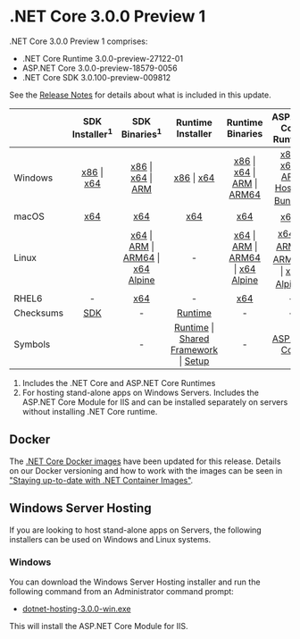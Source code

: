 # .NET Core 3.0.0 Preview 1

.NET Core 3.0.0 Preview 1 comprises:

* .NET Core Runtime 3.0.0-preview-27122-01
* ASP.NET Core 3.0.0-preview-18579-0056
* .NET Core SDK 3.0.100-preview-009812

See the [Release Notes][release-notes] for details about what is included in this update.

|           | SDK Installer<sup>1</sup>                        | SDK Binaries<sup>1</sup>                 | Runtime Installer                                        | Runtime Binaries                                 | ASP.NET Core Runtime           |
| --------- | :------------------------------------------:     | :----------------------:                 | :---------------------------:                            | :-------------------------:                      | :-----------------:            |
| Windows   | [x86][dotnet-sdk-win-x86.exe] \| [x64][dotnet-sdk-win-x64.exe] | [x86][dotnet-sdk-win-x86.zip] \| [x64][dotnet-sdk-win-x64.zip] \| [ARM][dotnet-sdk-win-arm.zip] | [x86][dotnet-runtime-win-x86.exe] \| [x64][dotnet-runtime-win-x64.exe] | [x86][dotnet-runtime-win-x86.zip] \| [x64][dotnet-runtime-win-x64.zip] \| [ARM][dotnet-runtime-win-arm.zip] \| [ARM64][dotnet-runtime-win-arm64.zip] | [x86][aspnetcore-runtime-win-x86.exe] \| [x64][aspnetcore-runtime-win-x64.exe] \| [ARM][aspnetcore-runtime-win-arm.zip] <br/> [Hosting Bundle][dotnet-hosting-win.exe]<sup>2</sup> |
| macOS     | [x64][dotnet-sdk-osx-x64.pkg]  | [x64][dotnet-sdk-osx-x64.tar.gz]     | [x64][dotnet-runtime-osx-x64.pkg] | [x64][dotnet-runtime-osx-x64.tar.gz] | [x64][aspnetcore-runtime-osx-x64.tar.gz]<sup>1</sup>
| Linux     |    | [x64][dotnet-sdk-linux-x64.tar.gz] \| [ARM][dotnet-sdk-linux-arm.tar.gz] \| [ARM64][dotnet-sdk-linux-arm64.tar.gz] \| [x64 Alpine][dotnet-sdk-linux-musl-x64.tar.gz] | - | [x64][dotnet-runtime-linux-x64.tar.gz] \| [ARM][dotnet-runtime-linux-arm.tar.gz] \| [ARM64][dotnet-runtime-linux-arm64.tar.gz] \| [x64 Alpine][dotnet-runtime-linux-musl-x64.tar.gz] | [x64][aspnetcore-runtime-linux-x64.tar.gz]<sup>1</sup>  \| [ARM][aspnetcore-runtime-linux-arm.tar.gz]<sup>1</sup> \| [ARM64][aspnetcore-runtime-linux-arm64.tar.gz]<sup>1</sup> \| [x64 Alpine][aspnetcore-runtime-linux-musl-x64.tar.gz]<sup>1</sup> |
| RHEL6     | -                                                | [x64][dotnet-sdk-rhel.6-x64.tar.gz]                    | -                                                        | [x64][dotnet-runtime-rhel.6-x64.tar.gz] | - |
| Checksums | [SDK][checksums-sdk]                             | -                                        | [Runtime][checksums-runtime]                             | - | - |
| Symbols   |  | -                                        | [Runtime][coreclr-symbols.zip] \| [Shared Framework][corefx-symbols.zip] \| [Setup][core-setup-symbols.zip] | - | [ASP.NET Core][aspnet-symbols.zip] |

1. Includes the .NET Core and ASP.NET Core Runtimes
2. For hosting stand-alone apps on Windows Servers. Includes the ASP.NET Core Module for IIS and can be installed separately on servers without installing .NET Core runtime.

## Docker

The [.NET Core Docker images](https://hub.docker.com/r/microsoft/dotnet/) have been updated for this release. Details on our Docker versioning and how to work with the images can be seen in ["Staying up-to-date with .NET Container Images"](https://blogs.msdn.microsoft.com/dotnet/2018/06/18/staying-up-to-date-with-net-container-images/).

## Windows Server Hosting

If you are looking to host stand-alone apps on Servers, the following installers can be used on Windows and Linux systems.

### Windows

You can download the Windows Server Hosting installer and run the following command from an Administrator command prompt:

* [dotnet-hosting-3.0.0-win.exe][dotnet-hosting-win.exe]

This will install the ASP.NET Core Module for IIS.

[blob-runtime]: https://dotnetcli.blob.core.windows.net/dotnet/Runtime/
[blob-sdk]: https://dotnetcli.blob.core.windows.net/dotnet/Sdk/
[release-notes]: https://github.com/dotnet/core/blob/main/release-notes/3.0/preview/3.0.0-preview1.md

[dotnet-runtime-linux-arm.tar.gz]: https://download.visualstudio.microsoft.com/download/pr/9fad78e1-5824-480f-8a2a-badd80a7ea1c/f3c498ed38d56a28927381f24b6c4398/dotnet-runtime-3.0.0-preview-27122-01-linux-arm.tar.gz
[dotnet-runtime-linux-arm64.tar.gz]: https://download.visualstudio.microsoft.com/download/pr/34f71157-b200-447d-b16f-f066c5b29de0/1446beda3ff085a0015c643176794041/dotnet-runtime-3.0.0-preview-27122-01-linux-arm64.tar.gz
[dotnet-runtime-linux-musl-x64.tar.gz]: https://download.visualstudio.microsoft.com/download/pr/b5add31b-a287-449c-9a70-84c4fe931a9e/f013b0a3c24e814d99a05f2a8b9f88f3/dotnet-runtime-3.0.0-preview-27122-01-linux-musl-x64.tar.gz
[dotnet-runtime-linux-x64.tar.gz]: https://download.visualstudio.microsoft.com/download/pr/e160137d-6724-4ac1-84a2-3c0630b8e45f/3c6b990513498b7007e646f383f57654/dotnet-runtime-3.0.0-preview-27122-01-linux-x64.tar.gz
[dotnet-runtime-osx-x64.pkg]: https://download.visualstudio.microsoft.com/download/pr/69507539-d683-4ab5-a5c5-6fe356ce0e6a/ec078cea28f02351a1aa63b5615f1e63/dotnet-runtime-3.0.0-preview-27122-01-osx-x64.pkg
[dotnet-runtime-osx-x64.tar.gz]: https://download.visualstudio.microsoft.com/download/pr/08ffb245-632f-4bbb-8e5c-587f58a38bac/fc85e87e32b96c7836ed2e9fa70d266c/dotnet-runtime-3.0.0-preview-27122-01-osx-x64.tar.gz
[dotnet-runtime-rhel.6-x64.tar.gz]: https://download.visualstudio.microsoft.com/download/pr/70591207-fccb-4103-8962-0c27a60f2649/92616b730123ff7b5c5ce8cc2e4ea0de/dotnet-runtime-3.0.0-preview-27122-01-rhel.6-x64.tar.gz
[dotnet-runtime-win-arm.zip]: https://download.visualstudio.microsoft.com/download/pr/fda9d90c-46f5-49fd-bb49-a942009526a7/2773130531f6835dbf8ce6ebe5e8f556/dotnet-runtime-3.0.0-preview-27122-01-win-arm.zip
[dotnet-runtime-win-arm64.zip]: https://download.visualstudio.microsoft.com/download/pr/fca319aa-cd7a-4a4f-8925-68c3a582cee5/36605244a169b2abd47ba5b29e1a53f7/dotnet-runtime-3.0.0-preview-27122-01-win-arm64.zip
[dotnet-runtime-win-x64.exe]: https://download.visualstudio.microsoft.com/download/pr/f3204589-6440-4c30-bab2-85a4a2527a3a/5cfa835f7d568cb22f923cd7fba6f504/dotnet-runtime-3.0.0-preview-27122-01-win-x64.exe
[dotnet-runtime-win-x64.zip]: https://download.visualstudio.microsoft.com/download/pr/da8e8666-ee52-4f05-8752-f1ecfba0fd4b/cb2191b53928b593d11f52fcb54d5d5e/dotnet-runtime-3.0.0-preview-27122-01-win-x64.zip
[dotnet-runtime-win-x86.exe]: https://download.visualstudio.microsoft.com/download/pr/a2ce9ddc-475c-4c84-b9a2-e33ffbb5d484/3cea941a2f3fba5a2aec11b881d8bfff/dotnet-runtime-3.0.0-preview-27122-01-win-x86.exe
[dotnet-runtime-win-x86.zip]: https://download.visualstudio.microsoft.com/download/pr/2cc395c2-53dc-4724-b6ab-d5acfef08fef/8418fef4b81dc3d07084b2bbee14e943/dotnet-runtime-3.0.0-preview-27122-01-win-x86.zip
[aspnetcore-runtime-linux-arm.tar.gz]: https://download.visualstudio.microsoft.com/download/pr/384abba5-e296-465b-9d86-63b2c3c64110/bf0d67a1ae3a4f5752bf7cec1d2b284c/aspnetcore-runtime-3.0.0-preview-18579-0056-linux-arm.tar.gz
[aspnetcore-runtime-linux-arm64.tar.gz]: https://download.visualstudio.microsoft.com/download/pr/c3f563f8-5665-43e1-9b71-d73664830e47/417bc08690f79f4dbadb79402df7c804/aspnetcore-runtime-3.0.0-preview-18579-0056-linux-arm64.tar.gz
[aspnetcore-runtime-linux-musl-x64.tar.gz]: https://download.visualstudio.microsoft.com/download/pr/447e0676-2fe3-45f7-9eef-2db82d49ebbc/9547edf364daf6506a8415387ef03651/aspnetcore-runtime-3.0.0-preview-18579-0056-linux-musl-x64.tar.gz
[aspnetcore-runtime-linux-x64.tar.gz]: https://download.visualstudio.microsoft.com/download/pr/d5460b29-cab8-43e6-b939-d150f4119e5e/b6269597f778fb9932925d50e6a0b0ed/aspnetcore-runtime-3.0.0-preview-18579-0056-linux-x64.tar.gz
[aspnetcore-runtime-osx-x64.tar.gz]: https://download.visualstudio.microsoft.com/download/pr/989326ee-a70f-4781-a3f4-dde1496aa008/e5da8c23729c3ea663f38fc4386501e4/aspnetcore-runtime-3.0.0-preview-18579-0056-osx-x64.tar.gz
[aspnetcore-runtime-win-arm.zip]: https://download.visualstudio.microsoft.com/download/pr/0f58e815-fe80-4a12-bb79-cd1baa1db060/b1d7285b12ef1f28d809000d4fc21244/aspnetcore-runtime-3.0.0-preview-18579-0056-win-arm.zip
[aspnetcore-runtime-win-x64.exe]: https://download.visualstudio.microsoft.com/download/pr/e8dff8d0-d147-4aa5-b737-801ca92a9695/dd60414d1bf1bb8854f80eec35e95cfa/aspnetcore-runtime-3.0.0-preview-18579-0056-win-x64.exe
[aspnetcore-runtime-win-x64.zip]: https://download.visualstudio.microsoft.com/download/pr/16b164d8-b1f1-420d-aa35-c8fd3b5ff072/5bda13705accec695fb92237fcbe5c6a/aspnetcore-runtime-3.0.0-preview-18579-0056-win-x64.zip
[aspnetcore-runtime-win-x86.exe]: https://download.visualstudio.microsoft.com/download/pr/61924087-dae8-4cae-a8eb-c67474d19a1b/82ac78d5b8863950d97a1615ced09001/aspnetcore-runtime-3.0.0-preview-18579-0056-win-x86.exe
[aspnetcore-runtime-win-x86.zip]: https://download.visualstudio.microsoft.com/download/pr/8029eb2b-559f-4c0d-90a4-922bbe03e876/c4c50412220c0f1685ab5af4e57a2d9e/aspnetcore-runtime-3.0.0-preview-18579-0056-win-x86.zip
[dotnet-hosting-win.exe]: https://download.visualstudio.microsoft.com/download/pr/b6ed9bfd-a5e6-4f13-806a-aa829a03a46b/7916bf00d5d8ab4d831910a0d39cb70e/dotnet-hosting-3.0.0-preview-18579-0056-win.exe
[dotnet-sdk-osx-gs-x64.pkg]: https://download.visualstudio.microsoft.com/download/pr/f97c1f65-a021-4778-8c84-cc8305c49ac3/12c1ebf85f15551987682860d9dec0be/dotnet-sdk-3.0.100-preview-009812-osx-gs-x64.pkg
[dotnet-sdk-linux-arm.tar.gz]: https://download.visualstudio.microsoft.com/download/pr/552ed9d1-4ce7-4fba-afba-0951e3243057/1ec33497645f15c68a1857f4abd0072f/dotnet-sdk-3.0.100-preview-009812-linux-arm.tar.gz
[dotnet-sdk-linux-arm64.tar.gz]: https://download.visualstudio.microsoft.com/download/pr/b1f2ff81-9e2e-4161-b984-7107c6a2b634/a0cba033134a5c1875f4971738823e71/dotnet-sdk-3.0.100-preview-009812-linux-arm64.tar.gz
[dotnet-sdk-linux-musl-x64.tar.gz]: https://download.visualstudio.microsoft.com/download/pr/0a0422a4-af0d-4742-a4ee-65bf87f146f9/6cad8369e06b3246fee3feab6d0256da/dotnet-sdk-3.0.100-preview-009812-linux-musl-x64.tar.gz
[dotnet-sdk-linux-x64.tar.gz]: https://download.visualstudio.microsoft.com/download/pr/9f071c35-36b4-48c9-bcc2-b381ecb6cada/5be4784f19c28cb58f8c79219347201a/dotnet-sdk-3.0.100-preview-009812-linux-x64.tar.gz
[dotnet-sdk-osx-x64.pkg]: https://download.visualstudio.microsoft.com/download/pr/4331e5b4-528a-422d-a03e-6f4f877adc33/54651267c4af9d4b6dedb661f267085d/dotnet-sdk-3.0.100-preview-009812-osx-x64.pkg
[dotnet-sdk-osx-x64.tar.gz]: https://download.visualstudio.microsoft.com/download/pr/55dc08a2-c7e9-4ba4-8a46-3f0272f870f3/bac5328572e26ed2ef5f63fbbc1e4522/dotnet-sdk-3.0.100-preview-009812-osx-x64.tar.gz
[dotnet-sdk-rhel.6-x64.tar.gz]: https://download.visualstudio.microsoft.com/download/pr/218bdea9-bbfc-43af-927a-cd075b075570/8fc8d3c1d797dd7c7ff55bf745963cc5/dotnet-sdk-3.0.100-preview-009812-rhel.6-x64.tar.gz
[dotnet-sdk-win-arm.zip]: https://download.visualstudio.microsoft.com/download/pr/a702865f-23c3-460e-968b-faaf6bd123db/20b16fb7e81f5b4faa32d6b5b12cb682/dotnet-sdk-3.0.100-preview-009812-win-arm.zip
[dotnet-sdk-win-gs-x64.exe]: https://download.visualstudio.microsoft.com/download/pr/84a10ab3-4304-4cce-8ec7-9d9557b1c0fe/7319534102973dff178d8319f5263fcb/dotnet-sdk-3.0.100-preview-009812-win-gs-x64.exe
[dotnet-sdk-win-gs-x86.exe]: https://download.visualstudio.microsoft.com/download/pr/b3445424-5fd7-4064-ae41-a08997939091/cf12037965ddee5cd85dd99dacfcea4e/dotnet-sdk-3.0.100-preview-009812-win-gs-x86.exe
[dotnet-sdk-win-x64.exe]: https://download.visualstudio.microsoft.com/download/pr/8cc03c57-6193-42bb-86f3-e1587f3239bb/7e3c8a823a06c66a1429482c77524483/dotnet-sdk-3.0.100-preview-009812-win-x64.exe
[dotnet-sdk-win-x64.zip]: https://download.visualstudio.microsoft.com/download/pr/453ffc14-c117-40b9-ba1a-077b6d457f0a/c34170b167165a6b15716ab86ce73c4e/dotnet-sdk-3.0.100-preview-009812-win-x64.zip
[dotnet-sdk-win-x86.exe]: https://download.visualstudio.microsoft.com/download/pr/f4956615-2d42-47f3-ac35-f99866ee16bc/d884145214a40769281682d726899746/dotnet-sdk-3.0.100-preview-009812-win-x86.exe
[dotnet-sdk-win-x86.zip]: https://download.visualstudio.microsoft.com/download/pr/8dbffd27-1acc-467d-b9fe-fb84332b8b2e/e34c8d63d88e4597e181ab6d2737e380/dotnet-sdk-3.0.100-preview-009812-win-x86.zip
[aspnet-symbols.zip]: https://download.visualstudio.microsoft.com/download/pr/2c62ae5b-209b-4f0f-9822-512319981766/32c5139973341c4a83dac5edd417136f/aspnet-3.0.0-preview1-symbols.zip
[core-setup-symbols.zip]: https://download.visualstudio.microsoft.com/download/pr/c12ffe56-4b65-4b36-8de3-f6ce7c7334dd/b1b2d998ea21a8e6381b94cee0cac336/core-setup-3.0.0-preview1-symbols.zip
[coreclr-symbols.zip]: https://download.visualstudio.microsoft.com/download/pr/89603152-1024-4dcd-a05a-0bf29f59ffc4/8508e69a69cd026aa800f09d425f1981/coreclr-3.0.0-preview1-symbols.zip
[corefx-symbols.zip]: https://download.visualstudio.microsoft.com/download/pr/eb8aff95-4641-46c0-a019-0747887b4d4d/6d90fb115413c773ab291984124f978b/corefx-3.0.0-preview1-symbols.zip

[checksums-runtime]: https://dotnetcli.blob.core.windows.net/dotnet/checksums/3.0.0-preview-27122-01-runtime-sha.txt
[checksums-sdk]: https://dotnetcli.blob.core.windows.net/dotnet/checksums/3.0.100-preview-009812-sdk-sha.txt

[linux-install]: https://learn.microsoft.com/dotnet/core/install/linux
[linux-setup]: https://github.com/dotnet/core/blob/main/Documentation/linux-setup.md

[dotnet-blog]: https://blogs.msdn.microsoft.com/dotnet/
